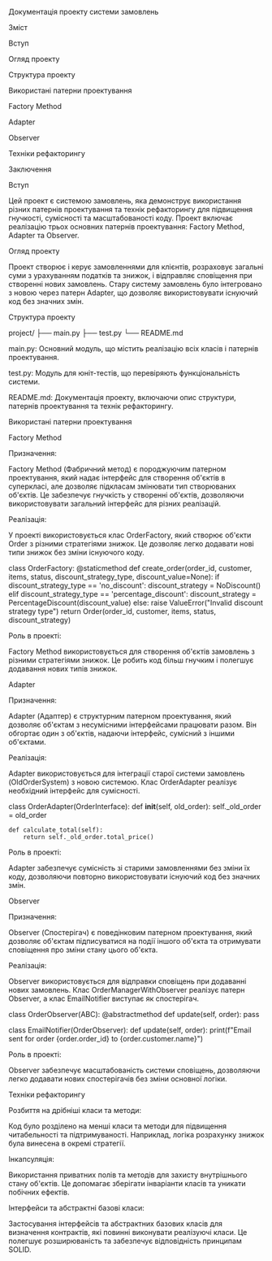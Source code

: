 Документація проекту системи замовлень

Зміст

Вступ

Огляд проекту

Структура проекту

Використані патерни проектування

Factory Method

Adapter

Observer

Техніки рефакторингу

Заключення

Вступ

Цей проект є системою замовлень, яка демонструє використання різних патернів проектування та технік рефакторингу для підвищення гнучкості, сумісності та масштабованості коду. Проект включає реалізацію трьох основних патернів проектування: Factory Method, Adapter та Observer.

Огляд проекту

Проект створює і керує замовленнями для клієнтів, розраховує загальні суми з урахуванням податків та знижок, і відправляє сповіщення при створенні нових замовлень. Стару систему замовлень було інтегровано з новою через патерн Adapter, що дозволяє використовувати існуючий код без значних змін.

Структура проекту

project/
├── main.py
├── test.py
└── README.md

main.py: Основний модуль, що містить реалізацію всіх класів і патернів проектування.

test.py: Модуль для юніт-тестів, що перевіряють функціональність системи.

README.md: Документація проекту, включаючи опис структури, патернів проектування та технік рефакторингу.

Використані патерни проектування

Factory Method

Призначення:

Factory Method (Фабричний метод) є породжуючим патерном проектування, який надає інтерфейс для створення об'єктів в суперкласі, але дозволяє підкласам змінювати тип створюваних об'єктів. Це забезпечує гнучкість у створенні об'єктів, дозволяючи використовувати загальний інтерфейс для різних реалізацій.

Реалізація:

У проекті використовується клас OrderFactory, який створює об'єкти Order з різними стратегіями знижок. Це дозволяє легко додавати нові типи знижок без зміни існуючого коду.


class OrderFactory:
    @staticmethod
    def create_order(order_id, customer, items, status, discount_strategy_type, discount_value=None):
        if discount_strategy_type == 'no_discount':
            discount_strategy = NoDiscount()
        elif discount_strategy_type == 'percentage_discount':
            discount_strategy = PercentageDiscount(discount_value)
        else:
            raise ValueError("Invalid discount strategy type")
        return Order(order_id, customer, items, status, discount_strategy)
        
Роль в проекті:

Factory Method використовується для створення об'єктів замовлень з різними стратегіями знижок. Це робить код більш гнучким і полегшує додавання нових типів знижок.

Adapter

Призначення:

Adapter (Адаптер) є структурним патерном проектування, який дозволяє об'єктам з несумісними інтерфейсами працювати разом. Він обгортає один з об'єктів, надаючи інтерфейс, сумісний з іншими об'єктами.

Реалізація:

Adapter використовується для інтеграції старої системи замовлень (OldOrderSystem) з новою системою. Клас OrderAdapter реалізує необхідний інтерфейс для сумісності.


class OrderAdapter(OrderInterface):
    def __init__(self, old_order):
        self._old_order = old_order

    def calculate_total(self):
        return self._old_order.total_price()
        
Роль в проекті:

Adapter забезпечує сумісність зі старими замовленнями без зміни їх коду, дозволяючи повторно використовувати існуючий код без значних змін.

Observer

Призначення:

Observer (Спостерігач) є поведінковим патерном проектування, який дозволяє об'єктам підписуватися на події іншого об'єкта та отримувати сповіщення про зміни стану цього об'єкта.

Реалізація:

Observer використовується для відправки сповіщень при додаванні нових замовлень. Клас OrderManagerWithObserver реалізує патерн Observer, а клас EmailNotifier виступає як спостерігач.


class OrderObserver(ABC):
    @abstractmethod
    def update(self, order):
        pass

class EmailNotifier(OrderObserver):
    def update(self, order):
        print(f"Email sent for order {order.order_id} to {order.customer.name}")
        
Роль в проекті:

Observer забезпечує масштабованість системи сповіщень, дозволяючи легко додавати нових спостерігачів без зміни основної логіки.

Техніки рефакторингу

Розбиття на дрібніші класи та методи:

Код було розділено на менші класи та методи для підвищення читабельності та підтримуваності. Наприклад, логіка розрахунку знижок була винесена в окремі стратегії.

Інкапсуляція:

Використання приватних полів та методів для захисту внутрішнього стану об'єктів. Це допомагає зберігати інваріанти класів та уникати побічних ефектів.

Інтерфейси та абстрактні базові класи:

Застосування інтерфейсів та абстрактних базових класів для визначення контрактів, які повинні виконувати реалізуючі класи. Це полегшує розширюваність та забезпечує відповідність принципам SOLID.
